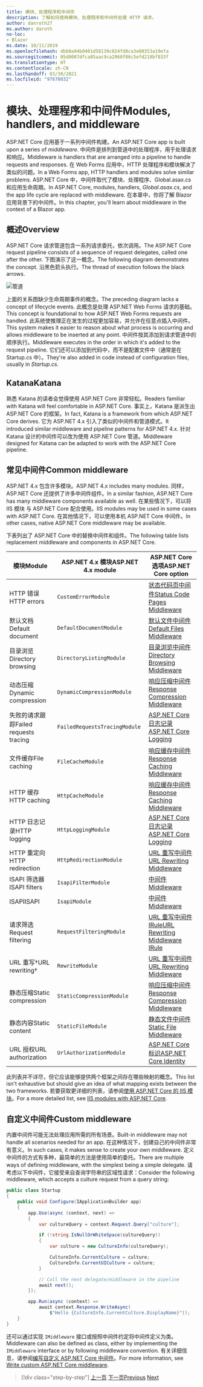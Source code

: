 ```yaml
---
title: 模块、处理程序和中间件
description: 了解如何使用模块、处理程序和中间件处理 HTTP 请求。
author: danroth27
ms.author: daroth
no-loc:
- Blazor
ms.date: 10/11/2019
ms.openlocfilehash: dbb0a94b0401d58139c024fd8ca3e00353a19efa
ms.sourcegitcommit: 05d0087dfca85aac9ca2960f86c5efd218bf833f
ms.translationtype: HT
ms.contentlocale: zh-CN
ms.lasthandoff: 03/30/2021
ms.locfileid: "97678032"
---
```

# <a name="modules-handlers-and-middleware"></a><span data-ttu-id="81d8d-103">模块、处理程序和中间件</span><span class="sxs-lookup"><span data-stu-id="81d8d-103">Modules, handlers, and middleware</span></span>

<span data-ttu-id="81d8d-104">ASP.NET Core 应用基于一系列中间件构建。</span><span class="sxs-lookup"><span data-stu-id="81d8d-104">An ASP.NET Core app is built upon a series of *middleware*.</span></span> <span data-ttu-id="81d8d-105">中间件是排列到管道中的处理程序，用于处理请求和响应。</span><span class="sxs-lookup"><span data-stu-id="81d8d-105">Middleware is handlers that are arranged into a pipeline to handle requests and responses.</span></span> <span data-ttu-id="81d8d-106">在 Web Forms 应用中，HTTP 处理程序和模块解决了类似的问题。</span><span class="sxs-lookup"><span data-stu-id="81d8d-106">In a Web Forms app, HTTP handlers and modules solve similar problems.</span></span> <span data-ttu-id="81d8d-107">ASP.NET Core 中，中间件取代了模块、处理程序、Global.asax.cs 和应用生命周期。</span><span class="sxs-lookup"><span data-stu-id="81d8d-107">In ASP.NET Core, modules, handlers, *Global.asax.cs*, and the app life cycle are replaced with middleware.</span></span> <span data-ttu-id="81d8d-108">在本章中，你将了解 Blazor 应用背景下的中间件。</span><span class="sxs-lookup"><span data-stu-id="81d8d-108">In this chapter, you'll learn about middleware in the context of a Blazor app.</span></span>

## <a name="overview"></a><span data-ttu-id="81d8d-109">概述</span><span class="sxs-lookup"><span data-stu-id="81d8d-109">Overview</span></span>

<span data-ttu-id="81d8d-110">ASP.NET Core 请求管道包含一系列请求委托，依次调用。</span><span class="sxs-lookup"><span data-stu-id="81d8d-110">The ASP.NET Core request pipeline consists of a sequence of request delegates, called one after the other.</span></span> <span data-ttu-id="81d8d-111">下图演示了这一概念。</span><span class="sxs-lookup"><span data-stu-id="81d8d-111">The following diagram demonstrates the concept.</span></span> <span data-ttu-id="81d8d-112">沿黑色箭头执行。</span><span class="sxs-lookup"><span data-stu-id="81d8d-112">The thread of execution follows the black arrows.</span></span>

![管道](media/middleware/request-delegate-pipeline.png)

<span data-ttu-id="81d8d-114">上面的关系图缺少生命周期事件的概念。</span><span class="sxs-lookup"><span data-stu-id="81d8d-114">The preceding diagram lacks a concept of lifecycle events.</span></span> <span data-ttu-id="81d8d-115">此概念是处理 ASP.NET Web Forms 请求的基础。</span><span class="sxs-lookup"><span data-stu-id="81d8d-115">This concept is foundational to how ASP.NET Web Forms requests are handled.</span></span> <span data-ttu-id="81d8d-116">此系统使推理正在发生的过程更加容易，并允许在任意点插入中间件。</span><span class="sxs-lookup"><span data-stu-id="81d8d-116">This system makes it easier to reason about what process is occurring and allows middleware to be inserted at any point.</span></span> <span data-ttu-id="81d8d-117">中间件按其添加到请求管道中的顺序执行。</span><span class="sxs-lookup"><span data-stu-id="81d8d-117">Middleware executes in the order in which it's added to the request pipeline.</span></span> <span data-ttu-id="81d8d-118">它们还可以添加到代码中，而不是配置文件中（通常是在 Startup.cs 中）。</span><span class="sxs-lookup"><span data-stu-id="81d8d-118">They're also added in code instead of configuration files, usually in *Startup.cs*.</span></span>

## <a name="katana"></a><span data-ttu-id="81d8d-119">Katana</span><span class="sxs-lookup"><span data-stu-id="81d8d-119">Katana</span></span>

<span data-ttu-id="81d8d-120">熟悉 Katana 的读者会觉得使用 ASP.NET Core 非常轻松。</span><span class="sxs-lookup"><span data-stu-id="81d8d-120">Readers familiar with Katana will feel comfortable in ASP.NET Core.</span></span> <span data-ttu-id="81d8d-121">事实上，Katana 是派生出 ASP.NET Core 的框架。</span><span class="sxs-lookup"><span data-stu-id="81d8d-121">In fact, Katana is a framework from which ASP.NET Core derives.</span></span> <span data-ttu-id="81d8d-122">它为 ASP.NET 4.x 引入了类似的中间件和管道模式。</span><span class="sxs-lookup"><span data-stu-id="81d8d-122">It introduced similar middleware and pipeline patterns for ASP.NET 4.x.</span></span> <span data-ttu-id="81d8d-123">针对 Katana 设计的中间件可以改为使用 ASP.NET Core 管道。</span><span class="sxs-lookup"><span data-stu-id="81d8d-123">Middleware designed for Katana can be adapted to work with the ASP.NET Core pipeline.</span></span>

## <a name="common-middleware"></a><span data-ttu-id="81d8d-124">常见中间件</span><span class="sxs-lookup"><span data-stu-id="81d8d-124">Common middleware</span></span>

<span data-ttu-id="81d8d-125">ASP.NET 4.x 包含许多模块。</span><span class="sxs-lookup"><span data-stu-id="81d8d-125">ASP.NET 4.x includes many modules.</span></span> <span data-ttu-id="81d8d-126">同样，ASP.NET Core 还提供了许多中间件组件。</span><span class="sxs-lookup"><span data-stu-id="81d8d-126">In a similar fashion, ASP.NET Core has many middleware components available as well.</span></span> <span data-ttu-id="81d8d-127">在某些情况下，可以将 IIS 模块 与 ASP.NET Core 配合使用。</span><span class="sxs-lookup"><span data-stu-id="81d8d-127">IIS modules may be used in some cases with ASP.NET Core.</span></span> <span data-ttu-id="81d8d-128">在其他情况下，可以使用本机 ASP.NET Core 中间件。</span><span class="sxs-lookup"><span data-stu-id="81d8d-128">In other cases, native ASP.NET Core middleware may be available.</span></span>

<span data-ttu-id="81d8d-129">下表列出了 ASP.NET Core 中的替换中间件和组件。</span><span class="sxs-lookup"><span data-stu-id="81d8d-129">The following table lists replacement middleware and components in ASP.NET Core.</span></span>

|<span data-ttu-id="81d8d-130">模块</span><span class="sxs-lookup"><span data-stu-id="81d8d-130">Module</span></span>                 |<span data-ttu-id="81d8d-131">ASP.NET 4.x 模块</span><span class="sxs-lookup"><span data-stu-id="81d8d-131">ASP.NET 4.x module</span></span>           |<span data-ttu-id="81d8d-132">ASP.NET Core 选项</span><span class="sxs-lookup"><span data-stu-id="81d8d-132">ASP.NET Core option</span></span>|
|-----------------------|-----------------------------|-------------------|
|<span data-ttu-id="81d8d-133">HTTP 错误</span><span class="sxs-lookup"><span data-stu-id="81d8d-133">HTTP errors</span></span>            |`CustomErrorModule`          |[<span data-ttu-id="81d8d-134">状态代码页中间件</span><span class="sxs-lookup"><span data-stu-id="81d8d-134">Status Code Pages Middleware</span></span>](/aspnet/core/fundamentals/error-handling#usestatuscodepages)|
|<span data-ttu-id="81d8d-135">默认文档</span><span class="sxs-lookup"><span data-stu-id="81d8d-135">Default document</span></span>       |`DefaultDocumentModule`      |[<span data-ttu-id="81d8d-136">默认文件中间件</span><span class="sxs-lookup"><span data-stu-id="81d8d-136">Default Files Middleware</span></span>](/aspnet/core/fundamentals/static-files#serve-a-default-document)|
|<span data-ttu-id="81d8d-137">目录浏览</span><span class="sxs-lookup"><span data-stu-id="81d8d-137">Directory browsing</span></span>     |`DirectoryListingModule`     |[<span data-ttu-id="81d8d-138">目录浏览中间件</span><span class="sxs-lookup"><span data-stu-id="81d8d-138">Directory Browsing Middleware</span></span>](/aspnet/core/fundamentals/static-files#enable-directory-browsing)|
|<span data-ttu-id="81d8d-139">动态压缩</span><span class="sxs-lookup"><span data-stu-id="81d8d-139">Dynamic compression</span></span>    |`DynamicCompressionModule`   |[<span data-ttu-id="81d8d-140">响应压缩中间件</span><span class="sxs-lookup"><span data-stu-id="81d8d-140">Response Compression Middleware</span></span>](/aspnet/core/performance/response-compression)|
|<span data-ttu-id="81d8d-141">失败的请求跟踪</span><span class="sxs-lookup"><span data-stu-id="81d8d-141">Failed requests tracing</span></span>|`FailedRequestsTracingModule`|[<span data-ttu-id="81d8d-142">ASP.NET Core 日志记录</span><span class="sxs-lookup"><span data-stu-id="81d8d-142">ASP.NET Core Logging</span></span>](/aspnet/core/fundamentals/logging/index#tracesource-provider)|
|<span data-ttu-id="81d8d-143">文件缓存</span><span class="sxs-lookup"><span data-stu-id="81d8d-143">File caching</span></span>           |`FileCacheModule`            |[<span data-ttu-id="81d8d-144">响应缓存中间件</span><span class="sxs-lookup"><span data-stu-id="81d8d-144">Response Caching Middleware</span></span>](/aspnet/core/performance/caching/middleware)|
|<span data-ttu-id="81d8d-145">HTTP 缓存</span><span class="sxs-lookup"><span data-stu-id="81d8d-145">HTTP caching</span></span>           |`HttpCacheModule`            |[<span data-ttu-id="81d8d-146">响应缓存中间件</span><span class="sxs-lookup"><span data-stu-id="81d8d-146">Response Caching Middleware</span></span>](/aspnet/core/performance/caching/middleware)|
|<span data-ttu-id="81d8d-147">HTTP 日志记录</span><span class="sxs-lookup"><span data-stu-id="81d8d-147">HTTP logging</span></span>           |`HttpLoggingModule`          |[<span data-ttu-id="81d8d-148">ASP.NET Core 日志记录</span><span class="sxs-lookup"><span data-stu-id="81d8d-148">ASP.NET Core Logging</span></span>](/aspnet/core/fundamentals/logging/index)|
|<span data-ttu-id="81d8d-149">HTTP 重定向</span><span class="sxs-lookup"><span data-stu-id="81d8d-149">HTTP redirection</span></span>       |`HttpRedirectionModule`      |[<span data-ttu-id="81d8d-150">URL 重写中间件</span><span class="sxs-lookup"><span data-stu-id="81d8d-150">URL Rewriting Middleware</span></span>](/aspnet/core/fundamentals/url-rewriting)|
|<span data-ttu-id="81d8d-151">ISAPI 筛选器</span><span class="sxs-lookup"><span data-stu-id="81d8d-151">ISAPI filters</span></span>          |`IsapiFilterModule`          |[<span data-ttu-id="81d8d-152">中间件</span><span class="sxs-lookup"><span data-stu-id="81d8d-152">Middleware</span></span>](/aspnet/core/fundamentals/middleware/index)|
|<span data-ttu-id="81d8d-153">ISAPI</span><span class="sxs-lookup"><span data-stu-id="81d8d-153">ISAPI</span></span>                  |`IsapiModule`                |[<span data-ttu-id="81d8d-154">中间件</span><span class="sxs-lookup"><span data-stu-id="81d8d-154">Middleware</span></span>](/aspnet/core/fundamentals/middleware/index)|
|<span data-ttu-id="81d8d-155">请求筛选</span><span class="sxs-lookup"><span data-stu-id="81d8d-155">Request filtering</span></span>      |`RequestFilteringModule`     |[<span data-ttu-id="81d8d-156">URL 重写中间件 IRule</span><span class="sxs-lookup"><span data-stu-id="81d8d-156">URL Rewriting Middleware IRule</span></span>](/aspnet/core/fundamentals/url-rewriting#irule-based-rule)|
|<span data-ttu-id="81d8d-157">URL 重写&#8224;</span><span class="sxs-lookup"><span data-stu-id="81d8d-157">URL rewriting&#8224;</span></span>   |`RewriteModule`              |[<span data-ttu-id="81d8d-158">URL 重写中间件</span><span class="sxs-lookup"><span data-stu-id="81d8d-158">URL Rewriting Middleware</span></span>](/aspnet/core/fundamentals/url-rewriting)|
|<span data-ttu-id="81d8d-159">静态压缩</span><span class="sxs-lookup"><span data-stu-id="81d8d-159">Static compression</span></span>     |`StaticCompressionModule`    |[<span data-ttu-id="81d8d-160">响应压缩中间件</span><span class="sxs-lookup"><span data-stu-id="81d8d-160">Response Compression Middleware</span></span>](/aspnet/core/performance/response-compression)|
|<span data-ttu-id="81d8d-161">静态内容</span><span class="sxs-lookup"><span data-stu-id="81d8d-161">Static content</span></span>         |`StaticFileModule`           |[<span data-ttu-id="81d8d-162">静态文件中间件</span><span class="sxs-lookup"><span data-stu-id="81d8d-162">Static File Middleware</span></span>](/aspnet/core/fundamentals/static-files)|
|<span data-ttu-id="81d8d-163">URL 授权</span><span class="sxs-lookup"><span data-stu-id="81d8d-163">URL authorization</span></span>      |`UrlAuthorizationModule`     |[<span data-ttu-id="81d8d-164">ASP.NET Core 标识</span><span class="sxs-lookup"><span data-stu-id="81d8d-164">ASP.NET Core Identity</span></span>](/aspnet/core/security/authentication/identity)|

<span data-ttu-id="81d8d-165">此列表并不详尽，但它应该能够提供两个框架之间存在哪些映射的概念。</span><span class="sxs-lookup"><span data-stu-id="81d8d-165">This list isn't exhaustive but should give an idea of what mapping exists between the two frameworks.</span></span> <span data-ttu-id="81d8d-166">若要获取更详细的列表，请参阅[使用 ASP.NET Core 的 IIS 模块](/aspnet/core/host-and-deploy/iis/modules)。</span><span class="sxs-lookup"><span data-stu-id="81d8d-166">For a more detailed list, see [IIS modules with ASP.NET Core](/aspnet/core/host-and-deploy/iis/modules).</span></span>

## <a name="custom-middleware"></a><span data-ttu-id="81d8d-167">自定义中间件</span><span class="sxs-lookup"><span data-stu-id="81d8d-167">Custom middleware</span></span>

<span data-ttu-id="81d8d-168">内置中间件可能无法处理应用所需的所有场景。</span><span class="sxs-lookup"><span data-stu-id="81d8d-168">Built-in middleware may not handle all scenarios needed for an app.</span></span> <span data-ttu-id="81d8d-169">在这种情况下，创建自己的中间件非常有意义。</span><span class="sxs-lookup"><span data-stu-id="81d8d-169">In such cases, it makes sense to create your own middleware.</span></span> <span data-ttu-id="81d8d-170">定义中间件的方式有多种，最简单的方法是使用简单的委托。</span><span class="sxs-lookup"><span data-stu-id="81d8d-170">There are multiple ways of defining middleware, with the simplest being a simple delegate.</span></span> <span data-ttu-id="81d8d-171">请考虑以下中间件，它接受来自查询字符串的区域性请求：</span><span class="sxs-lookup"><span data-stu-id="81d8d-171">Consider the following middleware, which accepts a culture request from a query string:</span></span>

```csharp
public class Startup
{
    public void Configure(IApplicationBuilder app)
    {
        app.Use(async (context, next) =>
        {
            var cultureQuery = context.Request.Query["culture"];

            if (!string.IsNullOrWhiteSpace(cultureQuery))
            {
                var culture = new CultureInfo(cultureQuery);

                CultureInfo.CurrentCulture = culture;
                CultureInfo.CurrentUICulture = culture;
            }

            // Call the next delegate/middleware in the pipeline
            await next();
        });

        app.Run(async (context) =>
            await context.Response.WriteAsync(
                $"Hello {CultureInfo.CurrentCulture.DisplayName}"));
    }
}
```

<span data-ttu-id="81d8d-172">还可以通过实现 `IMiddleware` 接口或按照中间件约定将中间件定义为类。</span><span class="sxs-lookup"><span data-stu-id="81d8d-172">Middleware can also be defined as class, either by implementing the `IMiddleware` interface or by following middleware convention.</span></span> <span data-ttu-id="81d8d-173">有关详细信息，请参阅[编写自定义 ASP.NET Core 中间件](/aspnet/core/fundamentals/middleware/write)。</span><span class="sxs-lookup"><span data-stu-id="81d8d-173">For more information, see [Write custom ASP.NET Core middleware](/aspnet/core/fundamentals/middleware/write).</span></span>

>[!div class="step-by-step"]
><span data-ttu-id="81d8d-174">[上一页](data.md)
>[下一页](config.md)</span><span class="sxs-lookup"><span data-stu-id="81d8d-174">[Previous](data.md)
[Next](config.md)</span></span>
